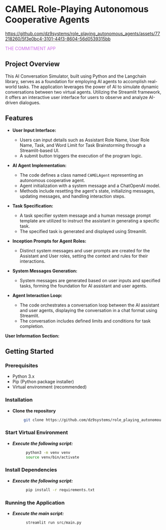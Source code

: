 # CAMEL Role-Playing Autonomous Cooperative Agents
https://github.com/dz9systems/role_playing_autonomous_agents/assets/77218260/5f3e0bc4-3101-44f3-8604-56d0539315bb

<span style="color:#CB6CE6;">THE COMMITMENT APP</span>

## Project Overview
This AI Conversation Simulator, built using Python and the Langchain library, serves as a foundation for employing AI agents to accomplish real-world tasks. The application leverages the power of AI to simulate dynamic conversations between two virtual agents. Utilizing the Streamlit framework, it offers an interactive user interface for users to observe and analyze AI-driven dialogues. 

## Features

- **User Input Interface:**
  - Users can input details such as Assistant Role Name, User Role Name, Task, and Word Limit for Task Brainstorming through a Streamlit-based UI.
  - A submit button triggers the execution of the program logic.

- **AI Agent Implementation:**
  - The code defines a class named `CAMELAgent` representing an autonomous cooperative agent.
  - Agent initialization with a system message and a ChatOpenAI model.
  - Methods include resetting the agent's state, initializing messages, updating messages, and handling interaction steps.

- **Task Specification:**
  - A task specifier system message and a human message prompt template are utilized to instruct the assistant in generating a specific task.
  - The specified task is generated and displayed using Streamlit.

- **Inception Prompts for Agent Roles:**
  - Distinct system messages and user prompts are created for the Assistant and User roles, setting the context and rules for their interactions.

- **System Messages Generation:**
  - System messages are generated based on user inputs and specified tasks, forming the foundation for AI assistant and user agents.

- **Agent Interaction Loop:**
  - The code orchestrates a conversation loop between the AI assistant and user agents, displaying the conversation in a chat format using Streamlit.
  - The conversation includes defined limits and conditions for task completion.

**User Information Section:**

## Getting Started

### Prerequisites
- Python 3.x
- Pip (Python package installer)
- Virtual environment (recommended)

### Installation

- **Clone the repository**
   ```bash
        git clone https://github.com/dz9systems/role_playing_autonomous_agents.git

### Start Virtual Environment
- ***Execute the following script:***
  ```bash
        python3 -m venv venv
        source venv/bin/activate

### Install Dependencies
- ***Execute the following script:***
  ```bash
        pip install -r requirements.txt

###  Running the Application
- ***Execute the main script:***
  ```bash
        streamlit run src/main.py

